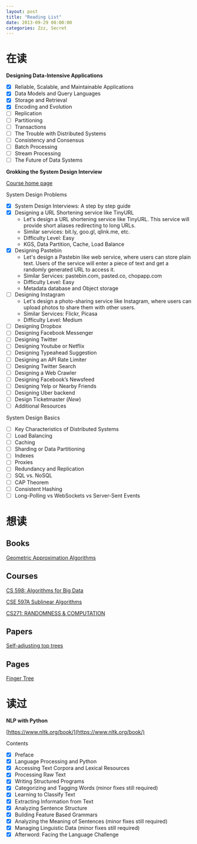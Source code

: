 ```yaml
---
layout: post
title: "Reading List"
date: 2013-09-29 00:00:00
categories: Zzz, Secret
---
```



# 在读
  
**Designing Data-Intensive Applications**
  - [x] Reliable, Scalable, and Maintainable Applications
  - [x] Data Models and Query Languages
  - [x] Storage and Retrieval
  - [x] Encoding and Evolution
  - [ ] Replication
  - [ ] Partitioning
  - [ ] Transactions
  - [ ] The Trouble with Distributed Systems
  - [ ] Consistency and Consensus
  - [ ] Batch Processing
  - [ ] Stream Processing
  - [ ] The Future of Data Systems
  
**Grokking the System Design Interview**

[Course home page](https://www.educative.io/collection/5668639101419520/5649050225344512)

System Design Problems
  - [x] System Design Interviews: A step by step guide
  - [x] Designing a URL Shortening service like TinyURL
    - Let's design a URL shortening service like TinyURL. This service will provide short aliases redirecting to long URLs.
    - Similar services: bit.ly, goo.gl, qlink.me, etc.
    - Difficulty Level: Easy
    - KGS, Data Partition, Cache, Load Balance
  - [x] Designing Pastebin
    - Let's design a Pastebin like web service, where users can store plain text. Users of the service will enter a piece of text and get a randomly generated URL to access it. 
    - Similar Services: pastebin.com, pasted.co, chopapp.com 
    - Difficulty Level: Easy
    - Metadata database and Object storage
  - [ ] Designing Instagram
    - Let's design a photo-sharing service like Instagram, where users can upload photos to share them with other users.
    - Similar Services: Flickr, Picasa
    - Difficulty Level: Medium
  - [ ] Designing Dropbox
  - [ ] Designing Facebook Messenger
  - [ ] Designing Twitter
  - [ ] Designing Youtube or Netflix
  - [ ] Designing Typeahead Suggestion
  - [ ] Designing an API Rate Limiter
  - [ ] Designing Twitter Search
  - [ ] Designing a Web Crawler
  - [ ] Designing Facebook’s Newsfeed
  - [ ] Designing Yelp or Nearby Friends
  - [ ] Designing Uber backend
  - [ ] Design Ticketmaster (*New*)
  - [ ] Additional Resources

System Design Basics
  - [ ] Key Characteristics of Distributed Systems
  - [ ] Load Balancing
  - [ ] Caching
  - [ ] Sharding or Data Partitioning
  - [ ] Indexes
  - [ ] Proxies
  - [ ] Redundancy and Replication
  - [ ] SQL vs. NoSQL
  - [ ] CAP Theorem
  - [ ] Consistent Hashing
  - [ ] Long-Polling vs WebSockets vs Server-Sent Events

# 想读

## Books

[Geometric Approximation Algorithms
](http://citeseerx.ist.psu.edu/viewdoc/download?doi=10.1.1.110.9927&rep=rep1&type=pdf)

## Courses

[CS 598: Algorithms for Big Data](https://courses.engr.illinois.edu/cs598csc/fa2014/)

[CSE 597A Sublinear Algorithms](http://www.cse.psu.edu/~sxr48/sublinear-course/)

[CS271: RANDOMNESS & COMPUTATION](http://www.cs.berkeley.edu/~sinclair/cs271/f11.html)

## Papers

[Self-adjusting top trees](http://www.cs.princeton.edu/~rwerneck/papers/TW05-self-adjusting-top-tree.pdf)

## Pages

[Finger Tree](https://hackage.haskell.org/package/fingertree-0.1.1.0/docs/Data-FingerTree.html)


# 读过

**NLP with Python**

[https://www.nltk.org/book/](https://www.nltk.org/book/)

Contents
  * [x] Preface
  * [x] Language Processing and Python
  * [x] Accessing Text Corpora and Lexical Resources
  * [x] Processing Raw Text
  * [x] Writing Structured Programs
  * [x] Categorizing and Tagging Words (minor fixes still required)
  * [x] Learning to Classify Text
  * [x] Extracting Information from Text
  * [x] Analyzing Sentence Structure
  * [x] Building Feature Based Grammars
  * [x] Analyzing the Meaning of Sentences (minor fixes still required)
  * [x] Managing Linguistic Data (minor fixes still required)
  * [x] Afterword: Facing the Language Challenge

